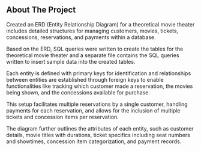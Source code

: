 ## About The Project

Created an ERD (Entity Relationship Diagram) for a theoretical movie theater includes detailed structures for managing customers, movies, tickets, concessions, reservations, and payments within a database. 

Based on the ERD, SQL queries were written to create the tables for the theoretical movie theater and a separate file contains the SQL queries written to insert sample data into the created tables.

Each entity is defined with primary keys for identification and relationships between entities are established through foreign keys to enable functionalities like tracking which customer made a reservation, the movies being shown, and the concessions available for purchase. 

This setup facilitates multiple reservations by a single customer, handling payments for each reservation, and allows for the inclusion of multiple tickets and concession items per reservation. 

The diagram further outlines the attributes of each entity, such as customer details, movie titles with durations, ticket specifics including seat numbers and showtimes, concession item categorization, and payment records.
